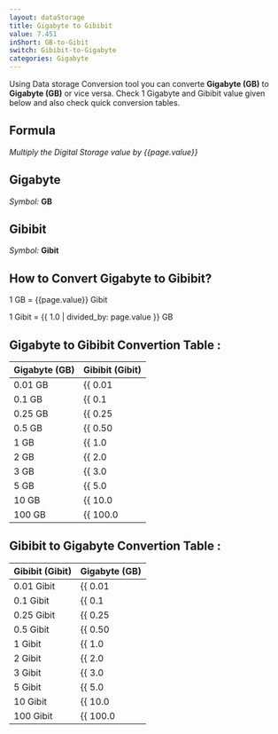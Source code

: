 ```yaml
---
layout: dataStorage
title: Gigabyte to Gibibit
value: 7.451
inShort: GB-to-Gibit
switch: Gibibit-to-Gigabyte
categories: Gigabyte
---
```


Using Data storage Conversion tool you can converte **Gigabyte (GB)** to **Gigabyte (GB)** or vice versa. Check 1 Gigabyte and Gibibit value given below and also check quick conversion tables.

## Formula
*Multiply the Digital Storage value by {{page.value}}*

## Gigabyte
*Symbol:* **GB**

## Gibibit
*Symbol:* **Gibit**

## How to Convert Gigabyte to Gibibit?

1 GB = {{page.value}} Gibit

1 Gibit = {{ 1.0 | divided_by: page.value }} GB


## Gigabyte to Gibibit Convertion Table :

| Gigabyte (GB) | Gibibit (Gibit) |
| ---- | ---- |
| 0.01 GB | {{ 0.01 | times: page.value | round: 12 }} Gibit |
| 0.1 GB | {{ 0.1 | times: page.value | round: 12 }} Gibit |
| 0.25 GB | {{ 0.25 | times: page.value | round: 12 }} Gibit |
| 0.5 GB | {{ 0.50 | times: page.value | round: 12 }} Gibit |
| 1 GB | {{ 1.0 | times: page.value | round: 12 }} Gibit |
| 2 GB | {{ 2.0 | times: page.value | round: 12 }} Gibit |
| 3 GB | {{ 3.0 | times: page.value | round: 12 }} Gibit |
| 5 GB | {{ 5.0 | times: page.value | round: 12 }} Gibit |
| 10 GB | {{ 10.0 | times: page.value | round: 12 }} Gibit |
| 100 GB | {{ 100.0 | times: page.value | round: 12 }} Gibit |

## Gibibit to Gigabyte Convertion Table :

| Gibibit (Gibit) | Gigabyte (GB) |
| ---- | ---- |
| 0.01 Gibit | {{ 0.01 | divided_by: page.value | round: 12 }} GB |
| 0.1 Gibit | {{ 0.1 | divided_by: page.value | round: 12 }} GB |
| 0.25 Gibit | {{ 0.25 | divided_by: page.value | round: 12 }} GB |
| 0.5 Gibit | {{ 0.50 | divided_by: page.value | round: 12 }} GB |
| 1 Gibit | {{ 1.0 | divided_by: page.value | round: 12 }} GB |
| 2 Gibit | {{ 2.0 | divided_by: page.value | round: 12 }} GB |
| 3 Gibit | {{ 3.0 | divided_by: page.value | round: 12 }} GB |
| 5 Gibit | {{ 5.0 | divided_by: page.value | round: 12 }} GB |
| 10 Gibit | {{ 10.0 | divided_by: page.value | round: 12 }} GB |
| 100 Gibit | {{ 100.0 | divided_by: page.value | round: 12 }} GB |


<script>
document.getElementById('selectInput')[12].selected = true
document.getElementById('selectOutput')[11].selected = true
</script>
